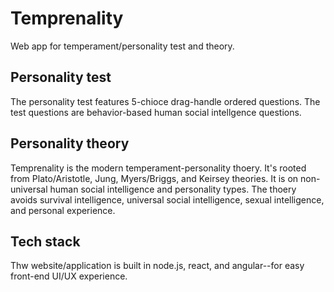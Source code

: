 # Temprenality
Web app for temperament/personality test and theory.

## Personality test
The personality test features 5-chioce drag-handle ordered questions.
The test questions are behavior-based human social intellgence questions.

## Personality theory
Temprenality is the modern temperament-personality thoery. 
It's rooted from Plato/Aristotle, Jung, Myers/Briggs, and Keirsey theories. 
It is on non-universal human social intelligence and personality types.
The thoery avoids survival intelligence, universal social intelligence, sexual intelligence, and personal experience.

## Tech stack
Thw website/application is built in node.js, react, and angular--for easy front-end UI/UX experience.
